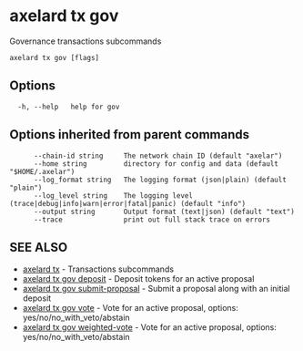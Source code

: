 # axelard tx gov

Governance transactions subcommands

```
axelard tx gov [flags]
```

## Options

```
  -h, --help   help for gov
```

## Options inherited from parent commands

```
      --chain-id string     The network chain ID (default "axelar")
      --home string         directory for config and data (default "$HOME/.axelar")
      --log_format string   The logging format (json|plain) (default "plain")
      --log_level string    The logging level (trace|debug|info|warn|error|fatal|panic) (default "info")
      --output string       Output format (text|json) (default "text")
      --trace               print out full stack trace on errors
```

## SEE ALSO

- [axelard tx](/cli-docs/v0_27_0/axelard_tx) - Transactions subcommands
- [axelard tx gov deposit](/cli-docs/v0_27_0/axelard_tx_gov_deposit) - Deposit tokens for an active proposal
- [axelard tx gov submit-proposal](/cli-docs/v0_27_0/axelard_tx_gov_submit-proposal) - Submit a proposal along with an initial deposit
- [axelard tx gov vote](/cli-docs/v0_27_0/axelard_tx_gov_vote) - Vote for an active proposal, options: yes/no/no_with_veto/abstain
- [axelard tx gov weighted-vote](/cli-docs/v0_27_0/axelard_tx_gov_weighted-vote) - Vote for an active proposal, options: yes/no/no_with_veto/abstain

